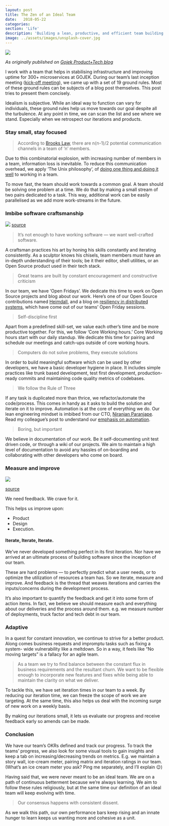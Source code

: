 ```yaml
---
layout: post
title: The Zen of an Ideal Team
date:   2018-05-22
categories:
section: 'Life'
description: 'Building a lean, productive, and efficient team building strategies'
image: ../assets/images/unsplash-cover.jpg
---
```


![](zen.jpeg)

*As originally published on [Gojek Product+Tech blog](https://blog.gojekengineering.com/the-zen-of-an-ideal-team-27f1a52b8fd2)*

I work with a team that helps in stabilising infrastructure and improving uptime for 300+ microservices at GOJEK. During our team’s last inception meeting ([kick-off meeting](https://tanzu.vmware.com/content/blog/inception-knowing-what-to-build-and-where-you-should-start)), we came up with a set of 19 ground rules. Most of these ground rules can be subjects of a blog post themselves. This post tries to present them concisely.

Idealism is subjective. While an ideal way to function can vary for individuals, these ground rules help us move towards our goal despite all the turbulence. At any point in time, we can scan the list and see where we stand. Especially when we retrospect our iterations and products.

### Stay small, stay focused
> According to [Brooks Law](https://en.wikipedia.org/wiki/Brooks%27s_law#Explanations), there are n(n-1)/2 potential communication channels in a team of ’n’ members.

Due to this combinatorial explosion, with increasing number of members in a team, information loss is inevitable. To reduce this communication overhead, we apply ‘The Unix philosophy’, of [doing one thing and doing it well](https://en.wikipedia.org/wiki/Unix_philosophy#Do_One_Thing_and_Do_It_Well) to working in a team.

To move fast, the team should work towards a common goal. A team should be solving one problem at a time. We do that by making a small stream of two pairs dedicated to a task. This way, additional work can be easily parallelised as we add more work-streams in the future.

### Imbibe software craftsmanship

![](craftsmapship.jpeg)
[source](https://www.cladglobal.com/architecture-design-features?codeid=28911)

> It’s not enough to have working software — we want well-crafted software.

A craftsman practices his art by honing his skills constantly and iterating consistently. As a sculptor knows his chisels, team members must have an in-depth understanding of their tools; be it their editor, shell utilities, or an Open Source product used in their tech stack.

> Great teams are built by constant encouragement and constructive criticism

In our team, we have ‘Open Fridays’. We dedicate this time to work on Open Source projects and blog about our work. Here’s one of our Open Source contributions named [Heimdall](https://github.com/gojek/heimdall), and a blog on [resiliency in distributed systems](https://blog.gojekengineering.com/resiliency-in-distributed-systems-efd30f74baf4), which have come out of our teams’ Open Friday sessions.

> Self-discipline first

Apart from a predefined skill-set, we value each other’s time and be more productive together. For this, we follow ‘Core Working hours.’ Core Working hours start with our daily standup. We dedicate this time for pairing and schedule our meetings and catch-ups outside of core working hours.

> Computers do not solve problems, they execute solutions

In order to build meaningful software which can be used by other developers, we have a basic developer hygiene in place. It includes simple practices like trunk based development, test first development, production-ready commits and maintaining code quality metrics of codebases.

> We follow the Rule of Three

If any task is duplicated more than thrice, we refactor/automate the code/process. This comes in handy as it asks to build the solution and iterate on it to improve. Automation is at the core of everything we do. Our lean engineering mindset is imbibed from our CTO, [Niranjan Paranjape](https://medium.com/@niranjan.p). Read my colleague’s post to understand our [emphasis on automation](https://blog.gojekengineering.com/how-we-do-what-we-do-at-go-jek-tech-d1d5d952e13).

> Boring, but important

We believe in documentation of our work. Be it self-documenting unit test driven code, or through a wiki of our projects. We aim to maintain a high level of documentation to avoid any hassles of on-boarding and collaborating with other developers who come on board.

### Measure and improve

![](feedback.png)

[source](https://cloud.netlifyusercontent.com/assets/344dbf88-fdf9-42bb-adb4-46f01eedd629/8a4f8d2c-5f71-4233-b4ac-a135a970521a/floops-loops.png)

We need feedback. We crave for it.

This helps us improve upon:
- Product
- Design
- Execution.

#### Iterate, Iterate, Iterate.

We’ve never developed something perfect in its first iteration. Nor have we arrived at an ultimate process of building software since the inception of our team.

These are hard problems — to perfectly predict what a user needs, or to optimize the utilization of resources a team has. So we iterate, measure and improve. And feedback is the thread that weaves iterations and carries the inputs/concerns during the development process.

It’s also important to quantify the feedback and get it into some form of action items. In fact, we believe we should measure each and everything about our deliveries and the process around them. e.g. we measure number of deployments, truck factor and tech debt in our team.

### Adaptive
In a quest for constant innovation, we continue to strive for a better product. Along comes business requests and impromptu tasks such as fixing a system- wide vulnerability like a meltdown. So in a way, it feels like “No moving targets” is a fallacy for an agile team.

> As a team we try to find balance between the constant flux in business requirements and the resultant churn. We want to be flexible enough to incorporate new features and fixes while being able to maintain the clarity on what we deliver.

To tackle this, we have set iteration times in our team to a week. By reducing our iteration time, we can freeze the scope of work we are targeting. At the same time, this also helps us deal with the incoming surge of new work on a weekly basis.

By making our iterations small, it lets us evaluate our progress and receive feedback early so amends can be made.

### Conclusion

We have our team’s OKRs defined and track our progress. To track the teams’ progress, we also look for some visual tools to gain insights and keep a tab on increasing/decreasing trends on metrics. E.g. we maintain a story wall, ice-cream meter, pairing matrix and iteration ratings in our team. (What’s an ice cream meter you ask? Ping me separately, and I’ll explain 😉)

Having said that, we were never meant to be an ideal team. We are on a path of continuous betterment because we’re always learning. We aim to follow these rules religiously, but at the same time our definition of an ideal team will keep evolving with time.

> Our consensus happens with consistent dissent.

As we walk this path, our own performance bars keep rising and an innate hunger to learn keeps us wanting more and cohesive as a unit.

